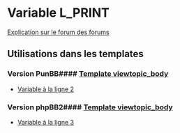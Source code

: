 # Variable L_PRINT
[Explication sur le forum des forums](http://forum.forumactif.com/t294113-listing-des-variables#L_PRINT)
## Utilisations dans les templates
### Version PunBB#### [Template viewtopic_body](punbb/viewtopic_body.md)
* [Variable à la ligne 2](../punbb/viewtopic_body.tpl#L2)
### Version phpBB2#### [Template viewtopic_body](subsilver/viewtopic_body.md)
* [Variable à la ligne 3](../subsilver/viewtopic_body.tpl#L3)